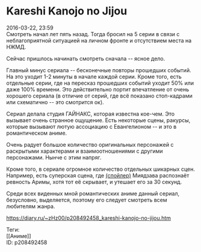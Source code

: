 Kareshi Kanojo no Jijou
========================

   
 2016-03-22, 23:59   
  Смотреть начал лет пять назад. Тогда бросил на 5 серии в связи с неблагоприятной ситуацией на личном фронте и отсутствием места на НЖМД.   
   
 Сейчас пришлось начинать смотреть сначала -- ясное дело.   
   
 Главный минус сериала -- бесконечные повторы прошедших событий. На это уходит 1-2 минуты в начале каждой серии. Кроме того, есть отдельные серии, где на пересказ прошедших событий уходит 50% или даже 100% времени. Это действительно портит впечатление от очень хорошего сериала (в отличие от серий, где всё показано стоп-кадрами или схематично -- это смотрится ок).   
   
 Сериал делала студия ГАЙНАКС, которая известна кое-чем. Это вызывает очень странное ощущение. Есть некоторые сцены, ракурсы, которые вызывают лютую ассоциацию с Евангелионом -- и это в романтическом аниме.   
   
 Очень радует большое количество оригинальных персонажей с раскрытыми характерами и взаимоотношениями с другими персонажами. Нынче с этим напряг.   
   
 Кроме того, в сериале огромное количество отдельных шикарных сцен. Например, есть суперская сцена, где  [(спойлер)](https://zHz00.diary.ru/p208492458.htm?index=1#linkmore208492458m1)    Миядзава распознаёт ревность Аримы, хотя тот её скрывает, и утешает его за 30 секунд.     
   
 Среди всех виденных мной романтических аниме данный сериал, безусловно, выделяется, поэтому его следует смотреть всем любителям жанра.   
    
 <https://diary.ru/~zHz00/p208492458_kareshi-kanojo-no-jijou.htm>   
   
 Теги:   
 [[Аниме]]   
 ID: p208492458